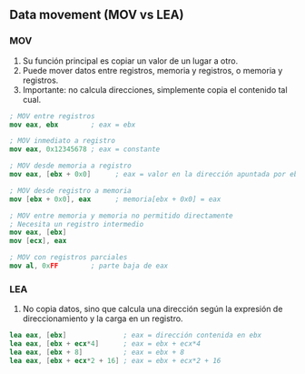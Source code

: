 
## Data movement (MOV vs LEA)

### MOV
1. Su función principal es copiar un valor de un lugar a otro.
2. Puede mover datos entre registros, memoria y registros, o memoria y registros.
3. Importante: no calcula direcciones, simplemente copia el contenido tal cual.

``` nasm
; MOV entre registros
mov eax, ebx        ; eax = ebx

; MOV inmediato a registro
mov eax, 0x12345678 ; eax = constante

; MOV desde memoria a registro
mov eax, [ebx + 0x0]      ; eax = valor en la dirección apuntada por ebx + 0x0

; MOV desde registro a memoria
mov [ebx + 0x0], eax      ; memoria[ebx + 0x0] = eax

; MOV entre memoria y memoria no permitido directamente
; Necesita un registro intermedio
mov eax, [ebx]
mov [ecx], eax

; MOV con registros parciales
mov al, 0xFF        ; parte baja de eax
```

### LEA

1. No copia datos, sino que calcula una dirección según la expresión de direccionamiento y la carga en un registro.

``` nasm
lea eax, [ebx]              ; eax = dirección contenida en ebx
lea eax, [ebx + ecx*4]      ; eax = ebx + ecx*4
lea eax, [ebx + 8]          ; eax = ebx + 8
lea eax, [ebx + ecx*2 + 16] ; eax = ebx + ecx*2 + 16
```